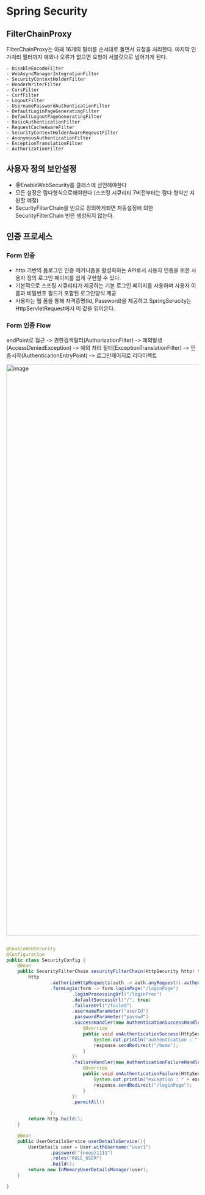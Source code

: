 # Spring Security

## FilterChainProxy
FilterChainProxy는 아래 16개의 필터를 순서대로 돌면서 요청을 처리한다. 마지막 인가처리 필터까지 예외나 오류가 없으면 요청이 서블릿으로 넘어가게 된다.

```
- DisableEncodeFilter
- WebAsyncManagerIntegrationFilter
- SecurityContextHolderFilter
- HeaderWriterFilter
- CorsFilter
- CsrfFilter
- LogoutFilter
- UsernamePasswordAuthenticationFilter
- DefaultLoginPageGeneratingFilter
- DefaultLogoutPageGeneratingFilter
- BasicAuthenticationFilter
- RequestCacheAwareFilter
- SecurityContextHolderAwareReqeustFilter
- AnonymousAuthenticationFilter
- ExceptionTranslationFilter
- AuthorizationFilter
```

## 사용자 정의 보안설정 
- @EnableWebSecurity를 클래스에 선언해야한다 
- 모든 설정은 람다형식으로해야한다 (스프링 시큐리티 7버전부터는 람다 형식만 지원할 예정)
- SecurityFilterChain을 빈으로 정의하게되면 자동설정에 의한SecurityFilterChain 빈은 생성되지 않는다.

## 인증 프로세스
### Form 인증
 - http 기반의 폼로그인 인증 메커니즘을 활성화하는 API로서 사용자 인증을 위한 사용자 정의 로그인 페이지를 쉽게 구현할 수 있다.
 - 기본적으로 스프링 시큐리티가 제공하는 기본 로그인 페이지를 사용하며 사용자 이름과 비밀번호 필드가 포함된 로그인양식 제공
 - 사용자는 웹 폼을 통해 자격증명(Id, Password)을 제공하고 SpringSerucity는 HttpServletRequest에서 이 값을 읽어온다.

### Form 인증 Flow
 endPoint로 접근 -> 권한검색필터(AuthorizationFilter) -> 예외발생(AccessDeniedException) -> 예외 처리 필터(ExceptionTranslationFilter)
 -> 인증시작(AuthenticaitonEntryPoint) -> 로그인페이지로 리다이렉트

 <img width="1494" alt="image" src="https://github.com/myounghaklee/OAUTH2/assets/43670838/8d6ea29f-3d2e-405a-b9ee-05047ba609bf">

```java

@EnableWebSecurity
@Configuration
public class SecurityConfig {
    @Bean
    public SecurityFilterChain securityFilterChain(HttpSecurity http) throws Exception{
        http
                .authorizeHttpRequests(auth -> auth.anyRequest().authenticated())
                .formLogin(form -> form.loginPage("/loginPage")
                        .loginProcessingUrl("/loginProc")
                        .defaultSuccessUrl("/", true)
                        .failureUrl("/failed")
                        .usernameParameter("userId")
                        .passwordParameter("passwd")
                        .successHandler(new AuthenticationSuccessHandler() {
                            @Override
                            public void onAuthenticationSuccess(HttpServletRequest request, HttpServletResponse response, Authentication authentication) throws IOException, ServletException {
                                System.out.println("authentication : " + authentication);
                                response.sendRedirect("/home");
                            }
                        })
                        .failureHandler(new AuthenticationFailureHandler() {
                            @Override
                            public void onAuthenticationFailure(HttpServletRequest request, HttpServletResponse response, AuthenticationException exception) throws IOException, ServletException {
                                System.out.println("exception : " + exception.getMessage());
                                response.sendRedirect("/loginPage");
                            }
                        })
                        .permitAll()

                );
        return http.build();
    }

    @Bean
    public UserDetailsService userDetailsService(){
        UserDetails user = User.withUsername("user1")
                .password("{noop}1111")
                .roles("ROLE_USER")
                .build();
        return new InMemoryUserDetailsManager(user);
    }

}

```